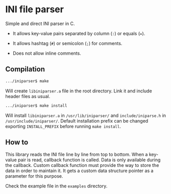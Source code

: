 # INI file parser

Simple and direct INI parser in C.

- It allows key-value pairs separated by column (`:`) or equals (`=`).

- It allows hashtag (`#`) or semicolon (`;`) for comments.

- Does not allow inline comments.

## Compilation

``` Bash
.../iniparser$ make
```

Will create `libiniparser.a` file in the root directory. Link it and include
header files as usual.

``` Bash
.../iniparser$ make install
```

Will install `libiniparser.a` in `/usr/lib/iniparser/` and `include/iniparse.h`
in `/usr/include/iniparser/`. Default installation prefix can be changed
exporting `INSTALL_PREFIX` before running `make install`.

## How to

This library reads the INI file line by line from top to bottom. When a
key-value pair is read, callback function is called. Data is only available
during the callback. Custom callback function must provide the way to store the
data in order to maintain it. It gets a custom data structure pointer as a
parameter for this purpose.

Check the example file in the `examples` directory.

